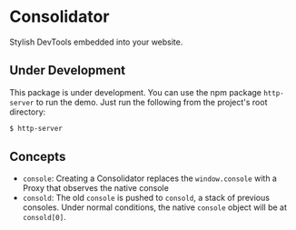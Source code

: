 # Consolidator

Stylish DevTools embedded into your website.

## Under Development

This package is under development. You can use the npm package `http-server` to run the demo. Just run the following from the project's root directory:

```bash
$ http-server
```

## Concepts

- `console`: Creating a Consolidator replaces the `window.console` with a Proxy that observes the native console
- `consold`: The old `console` is pushed to `consold`, a stack of previous consoles. Under normal conditions, the native `console` object will be at `consold[0]`.